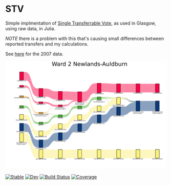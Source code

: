 # STV

Simple implmentation of [Single Transferrable Vote](), as used in Glasgow, using raw data, in Julia.

*NOTE* there is a problem with this that's causing small differences between reported transfers and my calculations.

See [here](https://glasgow.gov.uk/index.aspx?articleid=21080) for the 2007 data.

![Auldburn 2017 Sankey](diagrams/ward2.svg)

[![Stable](https://img.shields.io/badge/docs-stable-blue.svg)](https://grahamstark.github.io/STV.jl/stable)
[![Dev](https://img.shields.io/badge/docs-dev-blue.svg)](https://grahamstark.github.io/STV.jl/dev)
[![Build Status](https://travis-ci.com/grahamstark/STV.jl.svg?branch=main)](https://travis-ci.com/grahamstark/STV.jl)
[![Coverage](https://codecov.io/gh/grahamstark/STV.jl/branch/main/graph/badge.svg)](https://codecov.io/gh/grahamstark/STV.jl)
